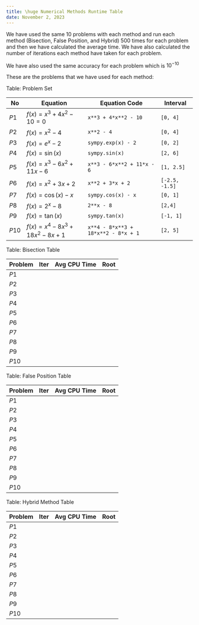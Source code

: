 ```yaml
---
title: \huge Numerical Methods Runtime Table
date: November 2, 2023
---
```


We have used the same 10 problems with each method and run each method (Bisection, False Position, and Hybrid) 500 times for each problem and then we have calculated the average time. We have also calculated the number of iterations each method have taken for each problem.

We have also used the same accuracy for each problem which is $10^{-10}$

These are the problems that we have used for each method:

Table: Problem Set

| No    | Equation                   | Equation Code                       | Interval       |
| ----- | -------------------------- | ----------------------------------- | -------------- |
| $P1$  | $f(x) = x^{3}+4x^{2}-10=0$ | `x**3 + 4*x**2 - 10`                | `[0, 4]`       |
| $P2$  | $f(x)=x^2-4$               | `x**2 - 4`                          | `[0, 4]`       |
| $P3$  | $f(x)=e^x-2$               | `sympy.exp(x) - 2`                  | `[0, 2]`       |
| $P4$  | $f(x)=\sin(x)$             | `sympy.sin(x)`                      | `[2, 6]`       |
| $P5$  | $f(x)=x^3-6x^2+11x-6$      | `x**3 - 6*x**2 + 11*x - 6`          | `[1, 2.5]`     |
| $P6$  | $f(x)=x^2+3x+2$            | `x**2 + 3*x + 2`                    | `[-2.5, -1.5]` |
| $P7$  | $f(x)=\cos(x)-x$           | `sympy.cos(x) - x`                  | `[0, 1]`       |
| $P8$  | $f(x)=2^x-8$               | `2**x - 8`                          | `[2,4]`        |
| $P9$  | $f(x)=\tan(x)$             | `sympy.tan(x)`                      | `[-1, 1]`      |
| $P10$ | $f(x)=x^4-8x^3+18x^2-8x+1$ | `x**4 - 8*x**3 + 18*x**2 - 8*x + 1` | `[2, 5]`       |

Table: Bisection Table

| Problem | Iter | Avg CPU Time | Root |
| ------- | ---- | ------------ | ---- |
| $P1$    |      |              |      |
| $P2$    |      |              |      |
| $P3$    |      |              |      |
| $P4$    |      |              |      |
| $P5$    |      |              |      |
| $P6$    |      |              |      |
| $P7$    |      |              |      |
| $P8$    |      |              |      |
| $P9$    |      |              |      |
| $P10$   |      |              |      |

Table: False Position Table

| Problem | Iter | Avg CPU Time | Root |
| ------- | ---- | ------------ | ---- |
| $P1$    |      |              |      |
| $P2$    |      |              |      |
| $P3$    |      |              |      |
| $P4$    |      |              |      |
| $P5$    |      |              |      |
| $P6$    |      |              |      |
| $P7$    |      |              |      |
| $P8$    |      |              |      |
| $P9$    |      |              |      |
| $P10$   |      |              |      |

Table: Hybrid Method Table

| Problem | Iter | Avg CPU Time | Root |
| ------- | ---- | ------------ | ---- |
| $P1$    |      |              |      |
| $P2$    |      |              |      |
| $P3$    |      |              |      |
| $P4$    |      |              |      |
| $P5$    |      |              |      |
| $P6$    |      |              |      |
| $P7$    |      |              |      |
| $P8$    |      |              |      |
| $P9$    |      |              |      |
| $P10$   |      |              |      |
